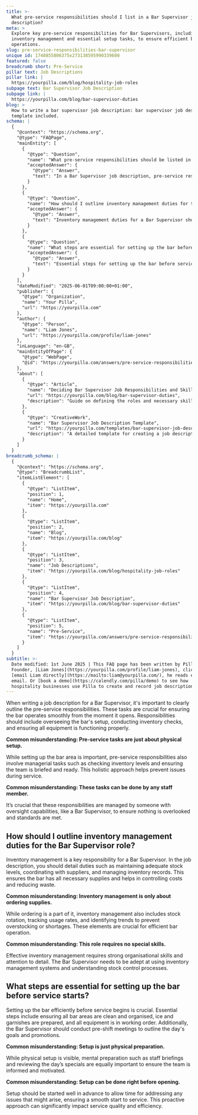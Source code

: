 ```yaml
---
title: >-
  What pre-service responsibilities should I list in a Bar Supervisor job
  description?
meta: >
  Explore key pre-service responsibilities for Bar Supervisors, including
  inventory management and essential setup tasks, to ensure efficient bar
  operations.
slug: pre-service-responsibilities-bar-supervisor
unique id: 1748855806375x273138595990339600
featured: false
breadcrumb short: Pre-Service
pillar text: Job Descriptions
pillar link: |
  https://yourpilla.com/blog/hospitality-job-roles
subpage text: Bar Supervisor Job Description
subpage link: |
  https://yourpilla.com/blog/bar-supervisor-duties
blog: >
  How to write a bar supervisor job description: bar supervisor job description
  template included.
schema: |
  {
    "@context": "https://schema.org",
    "@type": "FAQPage",
    "mainEntity": [
      {
        "@type": "Question",
        "name": "What pre-service responsibilities should be listed in a Bar Supervisor job description?",
        "acceptedAnswer": {
          "@type": "Answer",
          "text": "In a Bar Supervisor job description, pre-service responsibilities should include overseeing the bar setup, conducting inventory checks, and ensuring all equipment is functioning properly. Additionally, it is important to outline managerial tasks like ensuring the team is briefed and ready for service. This holistic approach helps in maintaining smooth operations from the moment the bar opens."
        }
      },
      {
        "@type": "Question",
        "name": "How should I outline inventory management duties for the Bar Supervisor role?",
        "acceptedAnswer": {
          "@type": "Answer",
          "text": "Inventory management duties for a Bar Supervisor should be outlined as follows: maintaining adequate stock levels, coordinating with suppliers, managing inventory records, and ensuring stock rotation and tracking usage rates. This comprehensive approach is essential for controlling costs, reducing waste, and ensuring efficient bar operation."
        }
      },
      {
        "@type": "Question",
        "name": "What steps are essential for setting up the bar before service starts?",
        "acceptedAnswer": {
          "@type": "Answer",
          "text": "Essential steps for setting up the bar before service include ensuring all areas are clean and organised, preparing ice and garnishes, and checking that all equipment is operational. Additionally, conducting pre-shift briefings to discuss the day's goals and special promotions is crucial. This proactive approach ensures a smooth and efficient start to the service."
        }
      }
    ],
    "dateModified": "2025-06-01T09:00:00+01:00",
    "publisher": {
      "@type": "Organization",
      "name": "Your Pilla",
      "url": "https://yourpilla.com"
    },
    "author": {
      "@type": "Person",
      "name": "Liam Jones",
      "url": "https://yourpilla.com/profile/liam-jones"
    },
    "inLanguage": "en-GB",
    "mainEntityOfPage": {
      "@type": "WebPage",
      "@id": "https://yourpilla.com/answers/pre-service-responsibilities-bar-supervisor"
    },
    "about": [
      {
        "@type": "Article",
        "name": "Deciding Bar Supervisor Job Responsibilities and Skills",
        "url": "https://yourpilla.com/blog/bar-supervisor-duties",
        "description": "Guide on defining the roles and necessary skills for a Bar Supervisor, aiding in drafting effective job descriptions."
      },
      {
        "@type": "CreativeWork",
        "name": "Bar Supervisor Job Description Template",
        "url": "https://yourpilla.com/templates/bar-supervisor-job-description",
        "description": "A detailed template for creating a job description for a Bar Supervisor, focusing on pre-service responsibilities and required skills."
      }
    ]
  }
breadcrumb_schema: |
  {
    "@context": "https://schema.org",
    "@type": "BreadcrumbList",
    "itemListElement": [
      {
        "@type": "ListItem",
        "position": 1,
        "name": "Home",
        "item": "https://yourpilla.com"
      },
      {
        "@type": "ListItem",
        "position": 2,
        "name": "Blog",
        "item": "https://yourpilla.com/blog"
      },
      {
        "@type": "ListItem",
        "position": 3,
        "name": "Job Descriptions",
        "item": "https://yourpilla.com/blog/hospitality-job-roles"
      },
      {
        "@type": "ListItem",
        "position": 4,
        "name": "Bar Supervisor Job Description",
        "item": "https://yourpilla.com/blog/bar-supervisor-duties"
      },
      {
        "@type": "ListItem",
        "position": 5,
        "name": "Pre-Service",
        "item": "https://yourpilla.com/answers/pre-service-responsibilities-bar-supervisor"
      }
    ]
  }
subtitle: >-
  Date modified: 1st June 2025 | This FAQ page has been written by Pilla
  Founder, [Liam Jones](https://yourpilla.com/profile/liam-jones), click to
  [email Liam directly](https://mailto:liam@yourpilla.com/), he reads every
  email. Or [book a demo](https://calendly.com/pilla/demo) to see how
  hospitality businesses use Pilla to create and record job descriptions.
---
```

When writing a job description for a Bar Supervisor, it's important to clearly outline the pre-service responsibilities. These tasks are crucial for ensuring the bar operates smoothly from the moment it opens. Responsibilities should include overseeing the bar's setup, conducting inventory checks, and ensuring all equipment is functioning properly.

**Common misunderstanding: Pre-service tasks are just about physical setup.**

While setting up the bar area is important, pre-service responsibilities also involve managerial tasks such as checking inventory levels and ensuring the team is briefed and ready. This holistic approach helps prevent issues during service.

**Common misunderstanding: These tasks can be done by any staff member.**

It’s crucial that these responsibilities are managed by someone with oversight capabilities, like a Bar Supervisor, to ensure nothing is overlooked and standards are met.

## How should I outline inventory management duties for the Bar Supervisor role?

Inventory management is a key responsibility for a Bar Supervisor. In the job description, you should detail duties such as maintaining adequate stock levels, coordinating with suppliers, and managing inventory records. This ensures the bar has all necessary supplies and helps in controlling costs and reducing waste.

**Common misunderstanding: Inventory management is only about ordering supplies.**

While ordering is a part of it, inventory management also includes stock rotation, tracking usage rates, and identifying trends to prevent overstocking or shortages. These elements are crucial for efficient bar operation.

**Common misunderstanding: This role requires no special skills.**

Effective inventory management requires strong organisational skills and attention to detail. The Bar Supervisor needs to be adept at using inventory management systems and understanding stock control processes.

## What steps are essential for setting up the bar before service starts?

Setting up the bar efficiently before service begins is crucial. Essential steps include ensuring all bar areas are clean and organised, ice and garnishes are prepared, and all equipment is in working order. Additionally, the Bar Supervisor should conduct pre-shift meetings to outline the day's goals and promotions.

**Common misunderstanding: Setup is just physical preparation.**

While physical setup is visible, mental preparation such as staff briefings and reviewing the day’s specials are equally important to ensure the team is informed and motivated.

**Common misunderstanding: Setup can be done right before opening.**

Setup should be started well in advance to allow time for addressing any issues that might arise, ensuring a smooth start to service. This proactive approach can significantly impact service quality and efficiency.
